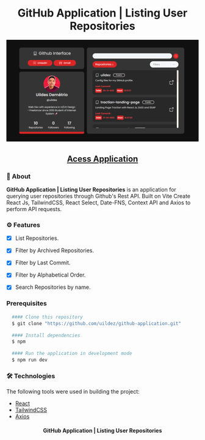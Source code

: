 <h1 align="center" color="white">GitHub Application | Listing User Repositories</strong></h1>

<div align="center"><img src="./src/assets/github-application.gif" width="900"/></div>
<h2 align="center"><a color="white" href="https://github-application.vercel.app/">Acess Application</a></h2> 

### 📕 About
**GitHub Application | Listing User Repositories** is an application for querying user repositories through Github's Rest API. Built on Vite Create React Js, TailwindCSS, React Select, Date-FNS, Context API and Axios to perform API requests.

### ⚙️ Features
- [x] List Repositories.
- [x] Filter by Archived Repositories.
- [x] Filter by Last Commit.
- [x] Filter by Alphabetical Order.
- [x] Search Repositories by name.


### Prerequisites
```bash
  #### Clone this repository
  $ git clone "https://github.com/uildez/github-application.git"
```

```bash
  #### Install dependencies
  $ npm
```

```bash
  #### Run the application in development mode
  $ npm run dev
```

### 🛠 Technologies
The following tools were used in building the project:
- [React](https://pt-br.reactjs.org/)
- [TailwindCSS](https://tailwindcss.com/docs)
- [Axios](https://axios-http.com/docs/intro)

<h4 align="center">
GitHub Application | Listing User Repositories 
</h4>
